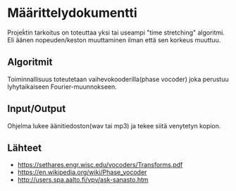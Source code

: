 # Määrittelydokumentti

Projeḱtin tarkoitus on toteuttaa yksi tai useampi "time stretching" algoritmi. Eli äänen nopeuden/keston muuttaminen ilman että sen korkeus muuttuu.

## Algoritmit

Toiminnallisuus toteutetaan vaihevokooderilla(phase vocoder) joka perustuu lyhytaikaiseen Fourier-muunnokseen.

## Input/Output

Ohjelma lukee äänitiedoston(wav tai mp3) ja tekee siitä venytetyn kopion.

## Lähteet
- https://sethares.engr.wisc.edu/vocoders/Transforms.pdf
- https://en.wikipedia.org/wiki/Phase_vocoder
- http://users.spa.aalto.fi/vpv/ask-sanasto.htm